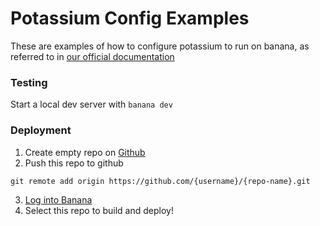# Potassium Config Examples
These are examples of how to configure potassium to run on banana, as referred to in [our official documentation ](https://docs.banana.dev/banana-docs/core-concepts/potassium-your-models-server/configuring-potassium)

### Testing
Start a local dev server with `banana dev`

### Deployment
1. Create empty repo on [Github](https://github.com)
2. Push this repo to github
```
git remote add origin https://github.com/{username}/{repo-name}.git
```
3. [Log into Banana](https://app.banana.dev/onboard)
4. Select this repo to build and deploy!
